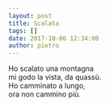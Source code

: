 ```yaml
---
layout: post
title: Scalata
tags: []
date: 2017-10-06 12:34:00
author: pietro
---
```

Ho scalato una montagna<br/>mi godo la vista, da quassù.<br/>Ho camminato a lungo,<br/>ora non cammino più.<br/><br/><br/><br/>
